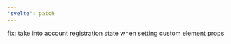 ```yaml
---
'svelte': patch
---
```


fix: take into account registration state when setting custom element props
